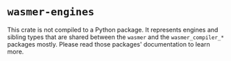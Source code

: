 # `wasmer-engines`

This crate is not compiled to a Python package. It represents engines
and sibling types that are shared between the `wasmer` and the
`wasmer_compiler_*` packages mostly. Please read those packages'
documentation to learn more.
